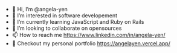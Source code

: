 - 👋 Hi, I’m @angela-yen
- 👀 I’m interested in software developement 
- 🌱 I’m currently learning JavaScript and Ruby on Rails
- 💞️ I’m looking to collaborate on opensources 
- 📫 How to reach me https://www.linkedin.com/in/angela-yen/ 
- 📔 Checkout my personal portfolio https://angelayen.vercel.app/

<!---
angela-yen/angela-yen is a ✨ special ✨ repository because its `README.md` (this file) appears on your GitHub profile.
You can click the Preview link to take a look at your changes.
--->
